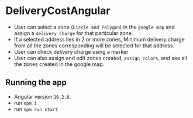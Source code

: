 # DeliveryCostAngular

- User can select a zone (`Circle and Polygon`) in the `google map` and assign a `delivery Charge` for that particular zone.
- If a selected address lies in 2 or more zones, Minimum delivery charge from all the zones corresponding will be selected for that address.
- User can check delivery charge using a marker
- User can also assign and edit zones created, `assign colors`, and see all the zones created in the google map.

## Running the app

- Angular version `16.2.6`.
- run `npm i`
- run `npm run start`
